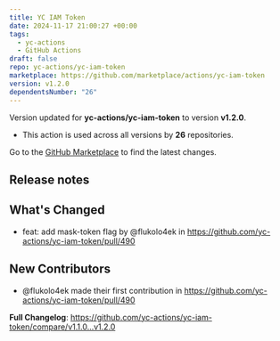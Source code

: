 ```yaml
---
title: YC IAM Token
date: 2024-11-17 21:00:27 +00:00
tags:
  - yc-actions
  - GitHub Actions
draft: false
repo: yc-actions/yc-iam-token
marketplace: https://github.com/marketplace/actions/yc-iam-token
version: v1.2.0
dependentsNumber: "26"
---
```



Version updated for **yc-actions/yc-iam-token** to version **v1.2.0**.
- This action is used across all versions by **26** repositories.

Go to the [GitHub Marketplace](https://github.com/marketplace/actions/yc-iam-token) to find the latest changes.

## Release notes

## What's Changed
* feat: add mask-token flag by @flukolo4ek in https://github.com/yc-actions/yc-iam-token/pull/490

## New Contributors
* @flukolo4ek made their first contribution in https://github.com/yc-actions/yc-iam-token/pull/490

**Full Changelog**: https://github.com/yc-actions/yc-iam-token/compare/v1.1.0...v1.2.0
